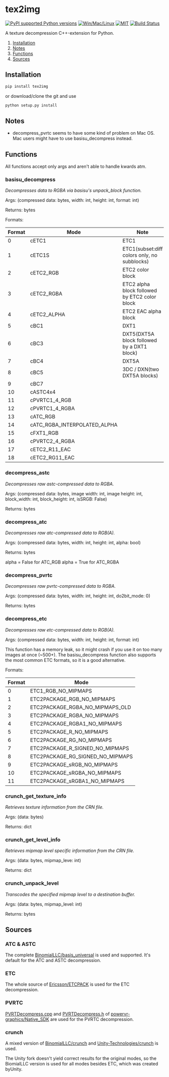 # tex2img

[![PyPI supported Python versions](https://img.shields.io/pypi/pyversions/UnityPy.svg)](https://pypi.python.org/pypi/tex2img)
[![Win/Mac/Linux](https://img.shields.io/badge/platform-windows%20%7C%20macos%20%7C%20linux-informational)]()
[![MIT](https://img.shields.io/pypi/l/UnityPy.svg)](https://github.com/K0lb3/tex2img/blob/master/LICENSE)
[![Build Status](https://travis-ci.com/K0lb3/tex2img.svg?token=EyD3NSmbq8Jfyqgp2mmq&branch=master)](https://travis-ci.com/K0lb3/tex2img)

A texture decompression C++-extension for Python.

1. [Installation](https://github.com/K0lb3/tex2img#installation)
2. [Notes](https://github.com/K0lb3/tex2img#notes)
3. [Functions](https://github.com/K0lb3/tex2img#functions)
4. [Sources](https://github.com/K0lb3/tex2img#sources)

## Installation

```cmd
pip install tex2img
```

or download/clone the git and use

```cmd
python setup.py install
```

## Notes

* decompress_pvrtc seems to have some kind of problem on Mac OS. Mac users might have to use basisu_decompress instead.

## Functions

All functions accept only args and aren't able to handle kwards atm.

### basisu_decompress

*Decompresses data to RGBA via basisu's unpack_block function.*

Args: (compressed data: bytes, width: int, height: int, format: int)

Returns: bytes

Formats:

| Format |             Mode             |                     Note                      |
|--------|------------------------------|-----------------------------------------------|
|      0 | cETC1                        | ETC1                                          |
|      1 | cETC1S                       | ETC1(subset:diff colors only, no subblocks)   |
|      2 | cETC2_RGB                    | ETC2 color block                              |
|      3 | cETC2_RGBA                   | ETC2 alpha block followed by ETC2 color block |
|      4 | cETC2_ALPHA                  | ETC2 EAC alpha block                          |
|      5 | cBC1                         | DXT1                                          |
|      6 | cBC3                         | DXT5(DXT5A block followed by a DXT1 block)    |
|      7 | cBC4                         | DXT5A                                         |
|      8 | cBC5                         | 3DC / DXN(two DXT5A blocks)                   |
|      9 | cBC7                         |                                               |
|     10 | cASTC4x4                     |                                               |
|     11 | cPVRTC1_4_RGB                |                                               |
|     12 | cPVRTC1_4_RGBA               |                                               |
|     13 | cATC_RGB                     |                                               |
|     14 | cATC_RGBA_INTERPOLATED_ALPHA |                                               |
|     15 | cFXT1_RGB                    |                                               |
|     16 | cPVRTC2_4_RGBA               |                                               |
|     17 | cETC2_R11_EAC                |                                               |
|     18 | cETC2_RG11_EAC               |                                               |

### decompress_astc

*Decompresses raw astc-compressed data to RGBA.*

Args: (compressed data: bytes, image width: int, image height: int, block_width: int, block_height: int, isSRGB: False)

Returns: bytes

### decompress_atc

*Decompresses raw atc-compressed data to RGB(A).*

Args: (compressed data: bytes, width: int, height: int, alpha: bool)

Returns: bytes

alpha = False for ATC_RGB
alpha = True for ATC_RGBA

### decompress_pvrtc

*Decompresses raw pvrtc-compressed data to RGBA.*

Args: (compressed data: bytes, width: int, height: int, do2bit_mode: 0)

Returns: bytes

### decompress_etc

*Decompresses raw etc-compressed data to RGB(A).*

Args: (compressed data: bytes, width: int, height: int, format: int)

This function has a memory leak, so it might crash if you use it on too many images at once (~500+).
The basisu_decompress function also supports the most common ETC formats, so it is a good alternative.

Formats:

| Format |               Mode               |
|--------|----------------------------------|
|      0 | ETC1_RGB_NO_MIPMAPS              |
|      1 | ETC2PACKAGE_RGB_NO_MIPMAPS       |
|      2 | ETC2PACKAGE_RGBA_NO_MIPMAPS_OLD  |
|      3 | ETC2PACKAGE_RGBA_NO_MIPMAPS      |
|      4 | ETC2PACKAGE_RGBA1_NO_MIPMAPS     |
|      5 | ETC2PACKAGE_R_NO_MIPMAPS         |
|      6 | ETC2PACKAGE_RG_NO_MIPMAPS        |
|      7 | ETC2PACKAGE_R_SIGNED_NO_MIPMAPS  |
|      8 | ETC2PACKAGE_RG_SIGNED_NO_MIPMAPS |
|      9 | ETC2PACKAGE_sRGB_NO_MIPMAPS      |
|     10 | ETC2PACKAGE_sRGBA_NO_MIPMAPS     |
|     11 | ETC2PACKAGE_sRGBA1_NO_MIPMAPS    |

### crunch_get_texture_info

*Retrieves texture information from the CRN file.*

Args: (data: bytes)

Returns: dict

### crunch_get_level_info

*Retrieves mipmap level specific information from the CRN file.*

Args: (data: bytes, mipmap_leve: int)

Returns: dict

### crunch_unpack_level

*Transcodes the specified mipmap level to a destination buffer.*

Args: (data: bytes, mipmap_level: int)

Returns: bytes

## Sources

### ATC & ASTC

The complete [BinomialLLC/basis_universal](https://github.com/BinomialLLC/basis_universal/) is used and supported. It's default for the ATC and ASTC decompression.

### ETC

The whole source of [Ericsson/ETCPACK](https://github.com/Ericsson/ETCPACK) is used for the ETC decompression.

### PVRTC

[PVRTDecompress.cpp](https://github.com/powervr-graphics/Native_SDK/blob/master/framework/PVRCore/texture/PVRTDecompress.cpp) and [PVRTDecompress.h](https://github.com/powervr-graphics/Native_SDK/blob/master/framework/PVRCore/texture/PVRTDecompress.h) of
 [powervr-graphics/Native_SDK](https://github.com/powervr-graphics/Native_SDK/tree/master/framework/PVRCore/texture) are used for the PVRTC decompression.

### crunch

A mixed version of [BinomialLLC/crunch](https://github.com/BinomialLLC/crunch) and
[Unity-Technologies/crunch](https://github.com/Unity-Technologies/crunch) is used.

The Unity fork doesn't yield correct results for the original modes, so the BiomialLLC version is used for all modes besides ETC, which was created byUnity.
